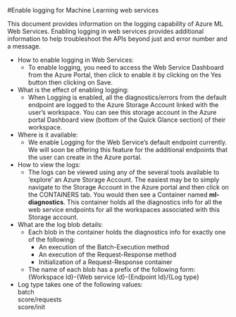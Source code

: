 <properties 
	pageTitle="Enable logging for Machine Learning web services | Azure" 
	description="Learn how to enable logging for Machine Learning web services." 
	services="machine-learning" 
	documentationCenter="" 
	authors="raymondlag" 
	manager="paulettm" 
	editor="cgronlun"/>

<tags
	ms.service="machine-learning"
	ms.devlang="na"
	ms.topic="article"
	ms.tgt_pltfrm=""
	ms.workload="big-data" 
	ms.date="02/12/2015"
	ms.author="raymondl"/>

#Enable logging for Machine Learning web services  

This document provides information on the logging capability of Azure ML Web Services. Enabling logging in web services provides additional information to help troubleshoot the APIs beyond just and error number and a message.  

-	How to enable logging in Web Services:   
	-	To enable logging, you need to access the Web Service Dashboard from the Azure Portal, then click to enable it by clicking on the Yes button then clicking on Save.  
-	What is the effect of enabling logging:  
	-	When Logging is enabled, all the diagnostics/errors from the default endpoint are logged to the Azure Storage Account linked with the user’s workspace. You can see this storage account in the Azure portal Dashboard view (bottom of the Quick Glance section) of their workspace.  
-	Where is it available:  
	-	We enable Logging for the Web Service’s default endpoint currently. We will soon be offering this feature for the additional endpoints that the user can create in the Azure portal.  
-	How to view the logs:  
	-	The logs can be viewed using any of the several tools available to ‘explore’ an Azure Storage Account. The easiest may be to simply navigate to the Storage Account in the Azure portal and then click on the CONTAINERS tab. You would then see a Container named **ml-diagnostics**. This container holds all the diagnostics info for all the web service endpoints for all the workspaces associated with this Storage account.  
-	What are the log blob details:  
	-	Each blob in the container holds the diagnostics info for exactly one of the following:
		-	An execution of the Batch-Execution method  
		-	An execution of the Request-Response method  
		-	Initialization of a Request-Response container  
	-	The name of each blob has a prefix of the following form: {Workspace Id}-{Web service Id}-{Endpoint Id}/{Log type}  
-	Log type takes one of the following values:  
	batch  
	score/requests  
	score/init  


